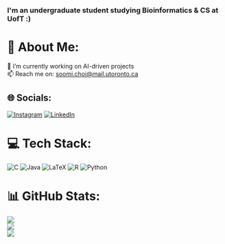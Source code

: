### I'm an undergraduate student studying Bioinformatics & CS at UofT :)

# 💫 About Me:
🔭 I’m currently working on AI-driven projects<br>
📫 Reach me on: soomi.choi@mail.utoronto.ca


## 🌐 Socials:
[![Instagram](https://img.shields.io/badge/Instagram-%23E4405F.svg?logo=Instagram&logoColor=white)](https://instagram.com/atelier_de_cymn) [![LinkedIn](https://img.shields.io/badge/LinkedIn-%230077B5.svg?logo=linkedin&logoColor=white)](https://linkedin.com/in/soomi-choi-400121239) 

# 💻 Tech Stack:
![C](https://img.shields.io/badge/c-%2300599C.svg?style=for-the-badge&logo=c&logoColor=white) ![Java](https://img.shields.io/badge/java-%23ED8B00.svg?style=for-the-badge&logo=java&logoColor=white) ![LaTeX](https://img.shields.io/badge/latex-%23008080.svg?style=for-the-badge&logo=latex&logoColor=white) ![R](https://img.shields.io/badge/r-%23276DC3.svg?style=for-the-badge&logo=r&logoColor=white) ![Python](https://img.shields.io/badge/python-3670A0?style=for-the-badge&logo=python&logoColor=ffdd54)
# 📊 GitHub Stats:
![](https://github-readme-stats.vercel.app/api?username=cymnyon&theme=solarized-light&hide_border=false&include_all_commits=false&count_private=false)<br/>
![](https://github-readme-streak-stats.herokuapp.com/?user=cymnyon&theme=solarized-light&hide_border=false)<br/>
![](https://github-readme-stats.vercel.app/api/top-langs/?username=cymnyon&theme=solarized-light&hide_border=false&include_all_commits=false&count_private=false&layout=compact)
